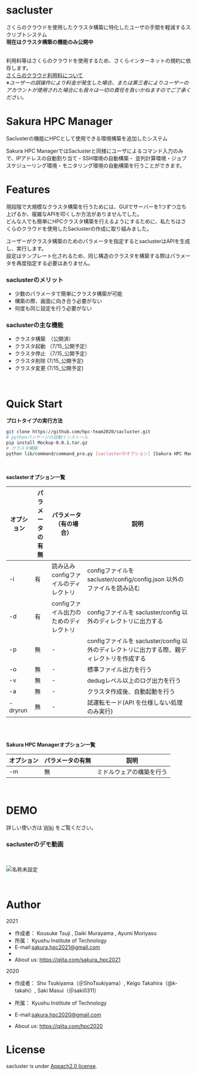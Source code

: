 # sacluster

さくらのクラウドを使用したクラスタ構築に特化したユーザの手間を軽減するスクリプトシステム<br>
__現在はクラスタ構築の機能のみ公開中__

<br>利用料等はさくらのクラウドを使用するため、さくらインターネットの規約に依存します。<br>
[さくらのクラウド利用料について](https://cloud.sakura.ad.jp/payment/)<br>
※_ユーザーの誤操作により料金が発生した場合、または第三者によりユーザーのアカウントが使用された場合にも我々は一切の責任を負いかねますのでご了承ください。_<br>


# Sakura HPC Manager

Saclusterの機能にHPCとして使用できる環境構築を追加したシステム<br>

Sakura HPC ManagerではSaclusterと同様にユーザによるコマンド入力のみで、IPアドレスの自動割り当て・SSH環境の自動構築・ 並列計算環境・ジョブスケジューリング環境・モニタリング環境の自動構築を行うことができます。<br>


# Features

現段階で大規模なクラスタ構築を行うためには、GUIでサーバーを1つずつ立ち上げるか、複雑なAPIを叩くしか方法がありませんでした。<br>
どんな人でも簡単にHPCクラスタ構築を行えるようにするために、私たちはさくらのクラウドを使用したSaclusterの作成に取り組みました。<br>

ユーザーがクラスタ構築のためのパラメータを指定するとsaclusterはAPIを生成し、実行します。<br>
設定はテンプレート化されるため、同じ構造のクラスタを構築する際はパラメータを再度指定する必要はありません。<br>


### saclusterのメリット
- 少数のパラメータで簡単にクラスタ構築が可能
- 構築の際、画面に向き合う必要がない
- 何度も同じ設定を行う必要がない

### saclusterの主な機能
- クラスタ構築　（公開済）
- クラスタ起動 （7/15_公開予定）
- クラスタ停止 （7/15_公開予定）
- クラスタ削除 (7/15_公開予定)
- クラスタ変更 (7/15_公開予定)

<br>

# Quick Start
__プロトタイプの実行方法__

```bash
git clone https://github.com/hpc-team2020/sacluster.git
# pythonパッケージの自動インストール
pip install Mockup-0.0.1.tar.gz
# クラスタ構築
python lib/command/command_pro.py [saclasterのオプション] [Sakura HPC Managerのオプション]
```

<br>

__saclasterオプション一覧__


| オプション | パラメータの有無 | パラメータ（有の場合） | 説明 |
| ------------- | ------------- | ------------- | ------------- |
| -i  | 有 | 読み込みconfigファイルのディレクトリ | configファイルを sacluster/config/config.json 以外のファイルを読み込む |
| -d | 有 | configファイル出力のためのディレクトリ | configファイルを sacluster/config 以外のディレクトリに出力する |
| -p | 無 | - | configファイルを sacluster/config 以外のディレクトリに出力する際、親ディレクトリを作成する |
| -o | 無 | - | 標準ファイル出力を行う |
| -v | 無 | - | dedugレベル以上のログ出力を行う |
| -a | 無 | - | クラスタ作成後、自動起動を行う |
| -dryrun | 無 | - | 試運転モード(API を仕様しない処理のみ実行) |

<br>

<br>

__Sakura HPC Managerオプション一覧__

| オプション | パラメータの有無 | 説明 | 
| --- | --- | --- | 
| -m | 無 | ミドルウェアの構築を行う | 


<br>




# DEMO
詳しい使い方は [Wiki](https://github.com/hpc-team2020/sacluster/wiki) をご覧ください。
### saclusterのデモ動画

<br>

![名称未設定](https://user-images.githubusercontent.com/32956197/121409560-9f528a80-c99c-11eb-9967-7e092c406f56.gif)

<br>

# Author
2021
* 作成者： Kousuke Tsuji , Daiki Murayama , Ayumi Moriyasu
* 所属： Kyushu Institute of Technology
* E-mail:sakura.hpc2021@gmail.com
* 
* About us: https://qiita.com/sakura_hpc2021

2020
* 作成者： Sho Tsukiyama（＠ShoTsukiyama）, Keigo Takahira（@k-takahi）, Saki Masui（＠saki0311）
* 所属： Kyushu Institute of Technology
* E-mail:sakura.hpc2020@gmail.com

* About us: https://qiita.com/hpc2020

# License

sacluster is under [Appach2.0 license](https://www.apache.org/licenses/LICENSE-2.0).
